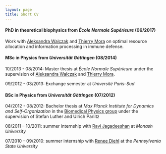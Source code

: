 ```yaml
---
layout: page
title: Short CV
---
```


#### PhD in theoretical biophysics from *École Normale Supérieure* (06/2017)
Work with [Aleksandra Walczak](http://www.phys.ens.fr/~awalczak/) and [Thierry Mora](http://www.phys.ens.fr/~tmora/) on optimal resource allocation and information processing in immune defense.

#### MSc in Physics from *Universität Göttingen* (08/2014)
10/2013 - 08/2014: Master thesis at *École Normale Supérieure* under the supervision of [Aleksandra Walczak](http://www.phys.ens.fr/~awalczak/) and [Thierry Mora](http://www.phys.ens.fr/~tmora/).

09/2012 - 03/2013: Exchange semester at *Université Paris-Sud*

#### BSc in Physics from *Universität Göttingen* (07/2012)
04/2012 - 08/2012: Bachelor thesis at *Max Planck Institute for Dynamics and Self-Organization* in the [Biomedical Physics group](http://bmp.ds.mpg.de/) under the supervision of Stefan Luther and Ulrich Parlitz

08/2011 – 10/2011: summer internship with [Ravi Jagadeeshan](http://users.monash.edu.au/~rprakash/) at *Monash University*

07/2010 – 09/2010: summer internship with [Renee Diehl](http://www.phys.psu.edu/people/rdd2) at the *Pennsylvania State University*
